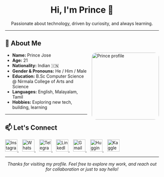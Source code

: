 <!-- GitHub Profile README -->

<h1 align="center">Hi, I'm Prince 👋</h1>

<p align="center">
  Passionate about technology, driven by curiosity, and always learning.
</p>

---

## 👤 About Me

<img src="YOUR_PROFILE_IMAGE_URL_HERE" width="220" align="right" style="border-radius: 15px; margin-left: 15px;" alt="Prince profile" />

- **Name:** Prince Jose  
- **Age:** 21  
- **Nationality:** Indian 🇮🇳  
- **Gender & Pronouns:** He / Him / Male  
- **Education:** B.Sc Computer Science @ Nirmala College of Arts and Science  
- **Languages:** English, Malayalam, Tamil  
- **Hobbies:** Exploring new tech, building, learning  

---

## 📫 Let's Connect

<p align="left">
  <a href="https://www.instagram.com/_prince__jose__/" title="Instagram">
    <img src="https://cdn-icons-png.flaticon.com/512/2111/2111463.png" width="40" alt="Instagram" />
  </a>
  &nbsp;&nbsp;
  <a href="http://api.whatsapp.com/send?phone=8590360275&text=Hi%20PRINCE" title="WhatsApp">
    <img src="https://cdn-icons-png.flaticon.com/512/733/733585.png" width="40" alt="WhatsApp" />
  </a>
  &nbsp;&nbsp;
  <a href="http://t.me/princejose007" title="Telegram">
    <img src="https://cdn-icons-png.flaticon.com/512/2111/2111646.png" width="40" alt="Telegram" />
  </a>
  &nbsp;&nbsp;
  <a href="https://www.linkedin.com/in/prince-jose-9474b3253" title="LinkedIn">
    <img src="https://cdn-icons-png.flaticon.com/512/145/145807.png" width="40" alt="LinkedIn" />
  </a>
  &nbsp;&nbsp;
  <a href="mailto:princejose2004@gmail.com" title="Gmail">
    <img src="https://cdn-icons-png.flaticon.com/512/732/732200.png" width="40" alt="Gmail" />
  </a>
  &nbsp;&nbsp;
  <a href="https://huggingface.co/princejose007" title="Hugging Face">
    <img src="https://huggingface.co/front/assets/huggingface_logo-noborder.svg" width="40" alt="Hugging Face" />
  </a>
  &nbsp;&nbsp;
  <a href="https://www.kaggle.com/princejose007" title="Kaggle">
    <img src="https://cdn.iconscout.com/icon/free/png-256/free-kaggle-3521529-2945028.png" width="40" alt="Kaggle" />
  </a>
</p>

---

<p align="center">
  <i>Thanks for visiting my profile. Feel free to explore my work, and reach out for collaboration or just to say hello!</i>
</p>

